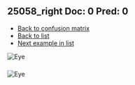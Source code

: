 ## 25058_right Doc: 0 Pred: 0
- [Back to confusion matrix](https://github.com/juliandewit/kaggle_retinopathy/blob/master/matrix.md)
- [Back to list](https://github.com/juliandewit/kaggle_retinopathy/blob/master/lists/00/list.md)
- [Next example in list](https://github.com/juliandewit/kaggle_retinopathy/blob/master/lists/00/25/25060_left.md)

![Eye](https://retinopaty.blob.core.windows.net/size1024/25058_right_0.jpeg)

### 

![Eye]()
